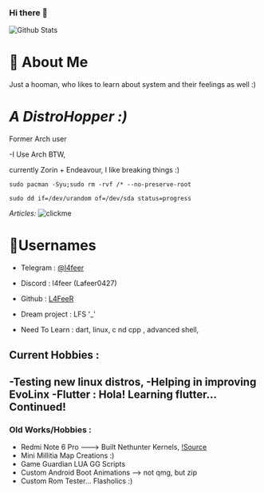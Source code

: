 ### Hi there 👋
![Github Stats](https://github-readme-stats.vercel.app/api?username=L4FeeR&show_icons=true&theme=radical)

# 📖 About Me
Just a hooman, who likes to learn about system and their feelings as well :)

# ***A DistroHopper :)***

Former Arch user

-I Use Arch BTW, 

currently Zorin + Endeavour,
I like breaking things :)

`sudo pacman -Syu;sudo rm -rvf /* --no-preserve-root`



`sudo dd if=/dev/urandom of=/dev/sda status=progress`


*Articles:*
  ![clickme](l4feer.github.io)


# 📛Usernames
- Telegram : [@l4feer](https://t.me/L4feer)
- Discord : l4feer (Lafeer0427)
- Github : [L4FeeR](https://github.com/L4FeeR)

 
 
 
- Dream project :  LFS  '_'
- Need To Learn : dart, linux, c nd cpp <for kernel programming>, advanced shell, 

## Current Hobbies :

-Testing new linux distros,
-Helping in improving EvoLinx <frnds LFS project>
-Flutter : Hola! Learning flutter... Continued!
-
  
### Old Works/Hobbies :
- Redmi Note 6 Pro ---> Built Nethunter Kernels, [!Source](t.me/l4feer_kramel)
- Mini Millitia Map Creations :)
- Game Guardian LUA GG Scripts
- Custom Android Boot Animations --> not qmg, but zip
- Custom Rom Tester... Flasholics :)
<!--
**L4FeeR/L4FeeR** is a ✨ _special_ 
✨ repository because its `README.md` (this file) appears on your GitHub profile.

Here are some ideas to get you started:

- 🔭 I’m currently working on ...
- 🌱 I’m currently learning ...
- 👯 I’m looking to collaborate on ...
- 🤔 I’m looking for help with ...
- 💬 Ask me about ...
- 📫 How to reach me: ...
- 😄 Pronouns: ...
- ⚡ Fun fact: ...
-->
